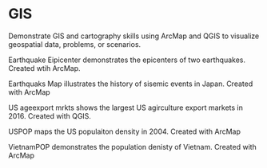 # GIS
Demonstrate GIS and cartography skills using ArcMap and QGIS to visualize geospatial data, problems, or scenarios.

  Earthquake Eipicenter demonstrates the epicenters of two earthquakes. Created wtih ArcMap.

  Earthquaks Map illustrates the history of sisemic events in Japan. Created with ArcMap

  US ageexport mrkts shows the largest US agirculture export markets in 2016. Created with QGIS.

  USPOP maps the US populaiton density in 2004. Created with ArcMap

  VietnamPOP demonstrates the population denisty of Vietnam. Created with ArcMap
